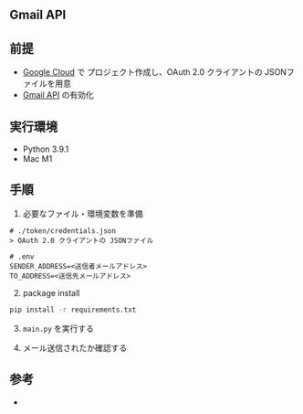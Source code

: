 ## Gmail API

## 前提
- [Google Cloud](https://console.cloud.google.com/) で プロジェクト作成し、OAuth 2.0 クライアントの JSONファイルを用意
- [Gmail API](https://console.cloud.google.com/marketplace/product/google/gmail.googleapis.com) の有効化

## 実行環境
- Python 3.9.1
- Mac M1

## 手順

1. 必要なファイル・環境変数を準備
  ```bashq
  # ./token/credentials.json
  > OAuth 2.0 クライアントの JSONファイル
  
  # .env
  SENDER_ADDRESS=<送信者メールアドレス>
  TO_ADDRESS=<送信先メールアドレス>
  ```
2. package install
  ```bash
  pip install -r requirements.txt
  ```

3. `main.py` を実行する

4. メール送信されたか確認する


## 参考
- 